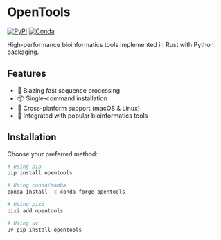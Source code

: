 # OpenTools

[![PyPI](https://img.shields.io/pypi/v/opentools)](https://pypi.org/project/opentools)
[![Conda](https://img.shields.io/conda/v/conda-forge/opentools)](https://anaconda.org/conda-forge/opentools)

High-performance bioinformatics tools implemented in Rust with Python packaging.

## Features

- 🚀 Blazing fast sequence processing
- 📦 Single-command installation
- 🐧 Cross-platform support (macOS & Linux)
- 🔬 Integrated with popular bioinformatics tools

## Installation

Choose your preferred method:

```bash
# Using pip
pip install opentools

# Using conda/mamba
conda install -c conda-forge opentools

# Using pixi
pixi add opentools

# Using uv
uv pip install opentools